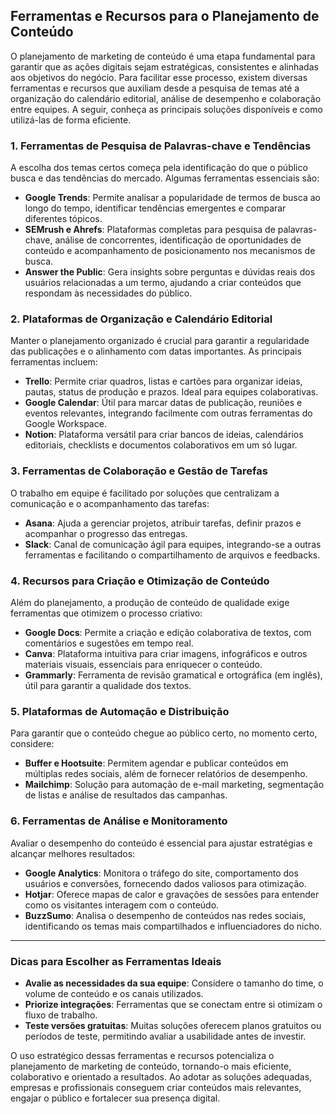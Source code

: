 
## Ferramentas e Recursos para o Planejamento de Conteúdo

O planejamento de marketing de conteúdo é uma etapa fundamental para garantir que as ações digitais sejam estratégicas, consistentes e alinhadas aos objetivos do negócio. Para facilitar esse processo, existem diversas ferramentas e recursos que auxiliam desde a pesquisa de temas até a organização do calendário editorial, análise de desempenho e colaboração entre equipes. A seguir, conheça as principais soluções disponíveis e como utilizá-las de forma eficiente.

### 1. Ferramentas de Pesquisa de Palavras-chave e Tendências

A escolha dos temas certos começa pela identificação do que o público busca e das tendências do mercado. Algumas ferramentas essenciais são:

- **Google Trends**: Permite analisar a popularidade de termos de busca ao longo do tempo, identificar tendências emergentes e comparar diferentes tópicos.
- **SEMrush e Ahrefs**: Plataformas completas para pesquisa de palavras-chave, análise de concorrentes, identificação de oportunidades de conteúdo e acompanhamento de posicionamento nos mecanismos de busca.
- **Answer the Public**: Gera insights sobre perguntas e dúvidas reais dos usuários relacionadas a um termo, ajudando a criar conteúdos que respondam às necessidades do público.

### 2. Plataformas de Organização e Calendário Editorial

Manter o planejamento organizado é crucial para garantir a regularidade das publicações e o alinhamento com datas importantes. As principais ferramentas incluem:

- **Trello**: Permite criar quadros, listas e cartões para organizar ideias, pautas, status de produção e prazos. Ideal para equipes colaborativas.
- **Google Calendar**: Útil para marcar datas de publicação, reuniões e eventos relevantes, integrando facilmente com outras ferramentas do Google Workspace.
- **Notion**: Plataforma versátil para criar bancos de ideias, calendários editoriais, checklists e documentos colaborativos em um só lugar.

### 3. Ferramentas de Colaboração e Gestão de Tarefas

O trabalho em equipe é facilitado por soluções que centralizam a comunicação e o acompanhamento das tarefas:

- **Asana**: Ajuda a gerenciar projetos, atribuir tarefas, definir prazos e acompanhar o progresso das entregas.
- **Slack**: Canal de comunicação ágil para equipes, integrando-se a outras ferramentas e facilitando o compartilhamento de arquivos e feedbacks.

### 4. Recursos para Criação e Otimização de Conteúdo

Além do planejamento, a produção de conteúdo de qualidade exige ferramentas que otimizem o processo criativo:

- **Google Docs**: Permite a criação e edição colaborativa de textos, com comentários e sugestões em tempo real.
- **Canva**: Plataforma intuitiva para criar imagens, infográficos e outros materiais visuais, essenciais para enriquecer o conteúdo.
- **Grammarly**: Ferramenta de revisão gramatical e ortográfica (em inglês), útil para garantir a qualidade dos textos.

### 5. Plataformas de Automação e Distribuição

Para garantir que o conteúdo chegue ao público certo, no momento certo, considere:

- **Buffer e Hootsuite**: Permitem agendar e publicar conteúdos em múltiplas redes sociais, além de fornecer relatórios de desempenho.
- **Mailchimp**: Solução para automação de e-mail marketing, segmentação de listas e análise de resultados das campanhas.

### 6. Ferramentas de Análise e Monitoramento

Avaliar o desempenho do conteúdo é essencial para ajustar estratégias e alcançar melhores resultados:

- **Google Analytics**: Monitora o tráfego do site, comportamento dos usuários e conversões, fornecendo dados valiosos para otimização.
- **Hotjar**: Oferece mapas de calor e gravações de sessões para entender como os visitantes interagem com o conteúdo.
- **BuzzSumo**: Analisa o desempenho de conteúdos nas redes sociais, identificando os temas mais compartilhados e influenciadores do nicho.

---

### Dicas para Escolher as Ferramentas Ideais

- **Avalie as necessidades da sua equipe**: Considere o tamanho do time, o volume de conteúdo e os canais utilizados.
- **Priorize integrações**: Ferramentas que se conectam entre si otimizam o fluxo de trabalho.
- **Teste versões gratuitas**: Muitas soluções oferecem planos gratuitos ou períodos de teste, permitindo avaliar a usabilidade antes de investir.

O uso estratégico dessas ferramentas e recursos potencializa o planejamento de marketing de conteúdo, tornando-o mais eficiente, colaborativo e orientado a resultados. Ao adotar as soluções adequadas, empresas e profissionais conseguem criar conteúdos mais relevantes, engajar o público e fortalecer sua presença digital.
```

